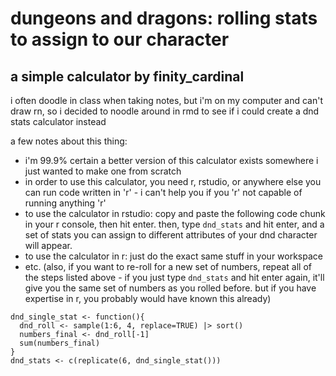 # dungeons and dragons: rolling stats to assign to our character
## a simple calculator by finity_cardinal
i often doodle in class when taking notes, but i'm on my computer and can't draw rn, so i decided to noodle around in rmd to see if i could create a dnd stats calculator instead

a few notes about this thing:
- i'm 99.9% certain a better version of this calculator exists somewhere i just wanted to make one from scratch
- in order to use this calculator, you need r, rstudio, or anywhere else you can run code written in 'r' - i can't help you if you 'r' not capable of running anything 'r'
- to use the calculator in rstudio: copy and paste the following code chunk in your r console, then hit enter. then, type `dnd_stats` and hit enter, and a set of stats you can assign to different attributes of your dnd character will appear.
- to use the calculator in r: just do the exact same stuff in your workspace
- etc. 
(also, if you want to re-roll for a new set of numbers, repeat all of the steps listed above - if you just type `dnd_stats` and hit enter again, it'll give you the same set of numbers as you rolled before. but if you have expertise in r, you probably would have known this already) 

```{r}
dnd_single_stat <- function(){
  dnd_roll <- sample(1:6, 4, replace=TRUE) |> sort()
  numbers_final <- dnd_roll[-1]
  sum(numbers_final)
}
dnd_stats <- c(replicate(6, dnd_single_stat()))
```
